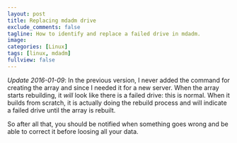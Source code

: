 ```yaml
---
layout: post
title: Replacing mdadm drive
exclude_comments: false
tagline: How to identify and replace a failed drive in mdadm.
image:
categories: [Linux]
tags: [linux, mdadm]
fullview: false
---
```

*Update 2016-01-09*: In the previous version, I never added the command for creating the array and since I needed it for a new server. When the array starts rebuilding, it *will* look like there is a failed drive: this is normal. When it builds from scratch, it is actually doing the rebuild process and will indicate a failed drive until the array is rebuilt.

So after all that, you should be notified when something goes wrong and be able to correct it before loosing all your data.

